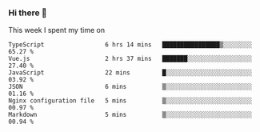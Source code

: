 ### Hi there 👋

<!--
**qiruohan/qiruohan** is a ✨ _special_ ✨ repository because its `README.md` (this file) appears on your GitHub profile.

Here are some ideas to get you started:

- 🔭 I’m currently working on ...
- 🌱 I’m currently learning ...
- 👯 I’m looking to collaborate on ...
- 🤔 I’m looking for help with ...
- 💬 Ask me about ...
- 📫 How to reach me: ...
- 😄 Pronouns: ...
- ⚡ Fun fact: ...
-->

This week I spent my time on 
<!--START_SECTION:waka-->

```text
TypeScript                 6 hrs 14 mins   ████████████████▒░░░░░░░░   65.27 %
Vue.js                     2 hrs 37 mins   ███████░░░░░░░░░░░░░░░░░░   27.40 %
JavaScript                 22 mins         █░░░░░░░░░░░░░░░░░░░░░░░░   03.92 %
JSON                       6 mins          ▒░░░░░░░░░░░░░░░░░░░░░░░░   01.16 %
Nginx configuration file   5 mins          ▒░░░░░░░░░░░░░░░░░░░░░░░░   00.97 %
Markdown                   5 mins          ▒░░░░░░░░░░░░░░░░░░░░░░░░   00.94 %
```

<!--END_SECTION:waka-->

